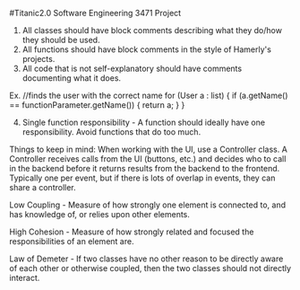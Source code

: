 #Titanic2.0
Software Engineering 3471 Project

1. All classes should have block comments describing what they do/how they should be used.
2. All functions should have block comments in the style of Hamerly's projects.
3. All code that is not self-explanatory should have comments documenting what it does.

Ex. //finds the user with the correct name
    for (User a : list) { 
	if (a.getName() == functionParameter.getName()) { return a; } 
    }
    
4. Single function responsibility - A function should ideally have one responsibility. Avoid functions that do too much.

Things to keep in mind:
   When working with the UI, use a Controller class. A Controller receives calls 
   from the UI (buttons, etc.) and decides who to call in the backend before it 
   returns results from the backend to the frontend. Typically one per event, 
   but if there is lots of overlap in events, they can share a controller.

   Low Coupling - Measure of how strongly one element is connected to, and has
   knowledge of, or relies upon other elements.

   High Cohesion - Measure of how strongly related and focused the responsibilities of
   an element are.

   Law of Demeter - If two classes have no other reason to be directly aware of each
   other or otherwise coupled, then the two classes should not directly interact.
